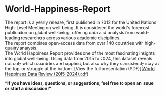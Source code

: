 # World-Happiness-Report
The report is a yearly release, first published in 2012 for the United Nations High-Level Meeting on well-being. 
It is considered the world's foremost publication on global well-being, offering data and analysis from world-leading researchers across various academic disciplines.  
 The report combines open-access data from over 140 countries with high-quality analysis.  
The World Happiness Report provides one of the most fascinating insights into global well-being. Using data from 2015 to 2024, this dataset reveals not only which countries are happiest, but also why they consistently stay at the top, or struggle at the bottom.
[View the full presentation (PDF)]([World Happiness Data Review (2015-2024).pdf](https://github.com/violamoraa/World-Happiness-Report/blob/main/World%20Happiness%20Data%20Review%20(2015%E2%80%932024).pdf))

**“If you have ideas, questions, or suggestions, feel free to open an issue or start a discussion!”**
